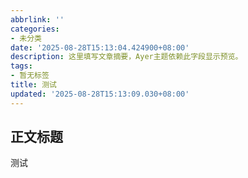 ```yaml
---
abbrlink: ''
categories:
- 未分类
date: '2025-08-28T15:13:04.424900+08:00'
description: 这里填写文章摘要，Ayer主题依赖此字段显示预览。
tags:
- 暂无标签
title: 测试
updated: '2025-08-28T15:13:09.030+08:00'
---
```

<!-- 文章正文开头... -->

<!--more-->

## 正文标题

测试
